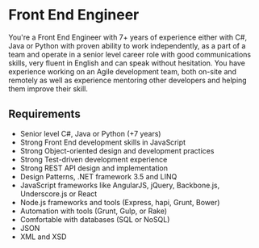 # Front End Engineer

You're a Front End Engineer with 7+ years of experience either with C#, Java or Python with proven
ability to work independently, as a part of a team and operate in a senior level career role with
good communications skills, very fluent in English and can speak without hesitation. You have
experience working on an Agile development team, both on-site and remotely as well as experience
mentoring other developers and helping them improve their skill.

## Requirements

* Senior level C#, Java or Python (+7 years)
* Strong Front End development skills in JavaScript
* Strong Object-oriented design and development practices
* Strong Test-driven development experience
* Strong REST API design and implementation
* Design Patterns, .NET framework 3.5 and LINQ
* JavaScript frameworks like AngularJS, jQuery, Backbone.js, Underscore.js or React
* Node.js frameworks and tools (Express, hapi, Grunt, Bower)
* Automation with tools (Grunt, Gulp, or Rake)
* Comfortable with databases (SQL or NoSQL)
* JSON
* XML and XSD
